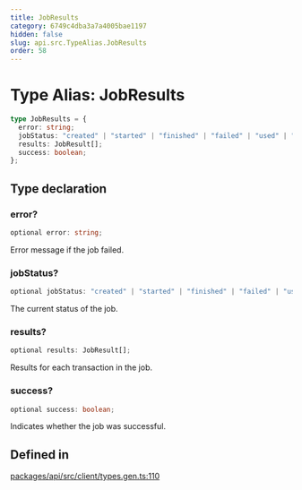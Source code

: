 ```yaml
---
title: JobResults
category: 6749c4dba3a7a4005bae1197
hidden: false
slug: api.src.TypeAlias.JobResults
order: 58
---
```


# Type Alias: JobResults

```ts
type JobResults = {
  error: string;
  jobStatus: "created" | "started" | "finished" | "failed" | "used" | "restarted";
  results: JobResult[];
  success: boolean;
};
```

## Type declaration

### error?

```ts
optional error: string;
```

Error message if the job failed.

### jobStatus?

```ts
optional jobStatus: "created" | "started" | "finished" | "failed" | "used" | "restarted";
```

The current status of the job.

### results?

```ts
optional results: JobResult[];
```

Results for each transaction in the job.

### success?

```ts
optional success: boolean;
```

Indicates whether the job was successful.

## Defined in

[packages/api/src/client/types.gen.ts:110](https://github.com/zkcloudworker/minatokens-lib/blob/main/packages/api/src/client/types.gen.ts#L110)
